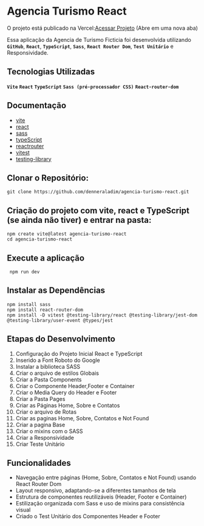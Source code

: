 
# Agencia Turismo React

O projeto está publicado na Vercel:[Acessar Projeto](https://agencia-turismo-react.vercel.app/) (Abre em uma nova aba)

Essa aplicação da Agencia de Turismo Ficticia foi desenvolvida utilizando **`GitHub`**, **`React`**, **`TypeScript`**, **`Sass`**, **`React Router Dom`**, **`Test Unitário`**  e Responsividade.


##  Tecnologias Utilizadas

**`Vite`**
**`React`**
**`TypeScript`**
**`Sass (pré-processador CSS)`**
**`React-router-dom`**

## Documentação

- [vite](https://vitejs.dev/)
- [react](https://react.dev/)
- [sass](https://sass-lang.com/)
- [typeScript](https://www.typescriptlang.org/)
- [reactrouter](https://reactrouter.com/)
- [vitest](https://vitest.dev/)
- [testing-library](https://testing-library.com/docs/react-testing-library/intro/)

## Clonar o Repositório:

    git clone https://github.com/denneraladim/agencia-turismo-react.git

 ## Criação do projeto com vite, react e TypeScript (se ainda não tiver) e entrar na pasta: 

    npm create vite@latest agencia-turismo-react
    cd agencia-turismo-react

## Execute a aplicação

     npm run dev  

## Instalar as Dependências

    npm install sass
    npm install react-router-dom
    npm install -D vitest @testing-library/react @testing-library/jest-dom @testing-library/user-event @types/jest


## Etapas do Desenvolvimento

1. Configuração do Projeto Inicial React e TypeScript
2. Inserido a Font Roboto do Google
3. Instalar a biblioteca SASS
4. Criar o arquivo de estilos Globais
5. Criar a Pasta Components
6. Criar o Componente Header,Footer e Container
7. Criar o Media Query do Header e Footer
8. Criar a Pasta Pages
9. Criar as Páginas Home, Sobre e Contatos
10. Criar o arquivo de Rotas
11. Criar as paginas Home, Sobre, Contatos e Not Found
12. Criar a pagina Base
13. Criar o mixins com o SASS
14. Criar a Responsividade
15. Criar Teste Unitário

##  Funcionalidades

 - Navegação entre páginas (Home, Sobre, Contatos e Not Found) usando React Router Dom
-  Layout responsivo, adaptando-se a diferentes tamanhos de tela
-  Estrutura de componentes reutilizáveis (Header, Footer e Container)
-  Estilização organizada com Sass e uso de mixins para consistência visual
-  Criado o Test Unitário dos Componentes Header e Footer

